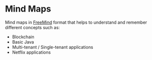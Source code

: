 # Mind Maps 

Mind maps in [FreeMind](http://freemind.sourceforge.net/wiki/index.php/Main_Page "FreeMind's homepage") format that helps to understand and remember different concepts such as:

- Blockchain
- Basic Java
- Multi-tenant / Single-tenant applications
- Netflix applications
